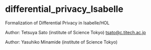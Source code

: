 # differential_privacy_Isabelle
Formalization of Differential Privacy in Isabelle/HOL

Author: Tetsuya Sato (institute of Science Tokyo) <tsato@c.titech.ac.jp>

Author: Yasuhiko Minamide (institute of Science Tokyo)
